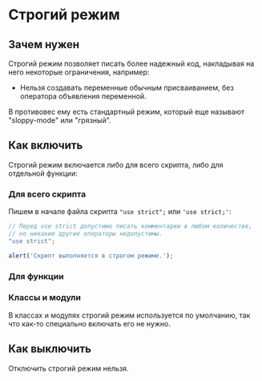 # Строгий режим

## Зачем нужен

Строгий режим позволяет писать более надежный код, накладывая на него некоторые ограничения, например:

* Нельзя создавать переменные обычным присваиванием, без оператора объявления переменной.

В противовес ему есть стандартный режим, который еще называют "sloppy-mode" или "грязный".

## Как включить

Строгий режим включается либо для всего скрипта, либо для отдельной функции:

### Для всего скрипта

Пишем в начале файла скрипта `"use strict";` или `'use strict;'`:

```javascript
// Перед use strict допустимо писать комментарии в любом количестве,
// но никакие другие операторы недопустимы.
"use strict";

alert('Скрипт выполняется в строгом режиме.');
```

### Для функции



### Классы и модули

В классах и модулях строгий режим используется по умолчанию, так что как-то специально включать его не нужно.

## Как выключить

Отключить строгий режим нельзя.